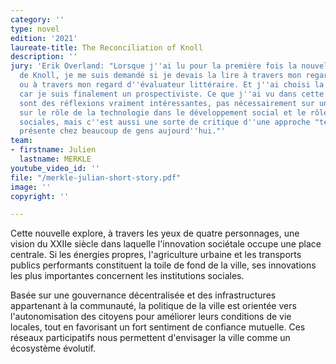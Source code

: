 ```yaml
---
category: ''
type: novel
edition: '2021'
laureate-title: The Reconciliation of Knoll
description: ''
jury: 'Erik Overland: "Lorsque j''ai lu pour la première fois la nouvelle La réconciliation
  de Knoll, je me suis demandé si je devais la lire à travers mon regard de prospectiviste
  ou à travers mon regard d''évaluateur littéraire. Et j''ai choisi la première option,
  car je suis finalement un prospectiviste. Ce que j''ai vu dans cette nouvelle, ce
  sont des réflexions vraiment intéressantes, pas nécessairement sur un futur débat
  sur le rôle de la technologie dans le développement social et le rôle des innovations
  sociales, mais c''est aussi une sorte de critique d''une approche "techno-optimiste",
  présente chez beaucoup de gens aujourd''hui."'
team:
- firstname: Julien
  lastname: MERKLE
youtube_video_id: ''
file: "/merkle-julian-short-story.pdf"
image: ''
copyright: ''

---
```

Cette nouvelle explore, à travers les yeux de quatre personnages, une vision du XXIIe siècle dans laquelle l'innovation sociétale occupe une place centrale. Si les énergies propres, l'agriculture urbaine et les transports publics performants constituent la toile de fond de la ville, ses innovations les plus importantes concernent les institutions sociales. 

Basée sur une gouvernance décentralisée et des infrastructures appartenant à la communauté, la politique de la ville est orientée vers l'autonomisation des citoyens pour améliorer leurs conditions de vie locales, tout en favorisant un fort sentiment de confiance mutuelle. Ces réseaux participatifs nous permettent d'envisager la ville comme un écosystème évolutif.